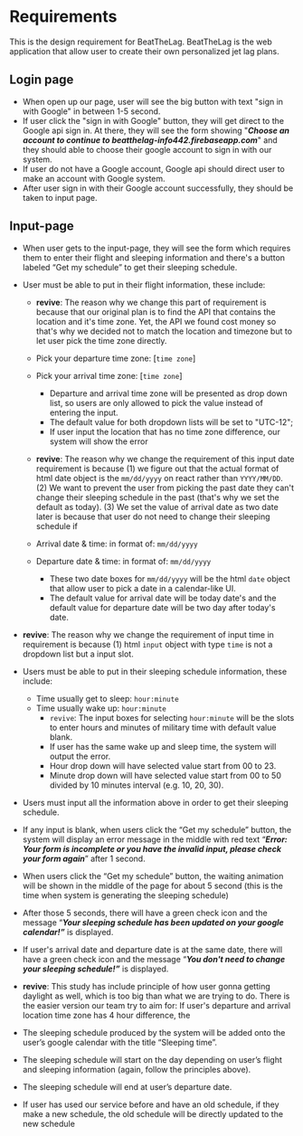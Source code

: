 # Requirements
This is the design requirement for BeatTheLag. BeatTheLag is the web application that allow user to create their own personalized jet lag plans.

## Login page
- When open up our page, user will see the big button with text "sign in with Google" in between 1-5 second.
- If user click the "sign in with Google" button, they will get direct to the Google api sign in. At there, they will see the form showing "***Choose an account to continue to beatthelag-info442.firebaseapp.com***" and they should able to choose their google account to sign in with our system.
- If user do not have a Google account, Google api should direct user to make an account with Google system.
- After user sign in with their Google account successfully, they should be taken to input page.

## Input-page
- When user gets to the input-page, they will see the form which requires them to enter their flight and sleeping information and there's a button labeled “Get my schedule” to get their sleeping schedule.

- User must be able to put in their flight information, these include:

    - **revive**: The reason why we change this part of requirement is because that our original plan is to find the API that contains the location and it's time zone. Yet, the API we found cost money so that's why we decided not to match the location and timezone but to let user pick the time zone directly.
    - Pick your departure time zone: [`time zone`]
    - Pick your arrival time zone: [`time zone`]
        - Departure and arrival time zone will be presented as drop down list, so users are only allowed to pick the value instead of entering the input.
        - The default value for both dropdown lists will be set to "UTC-12";
        - If user input the location that has no time zone difference, our system will show the error

     - **revive**: The reason why we change the requirement of this input date requirement is because (1) we figure out that the actual format of html date object is the `mm/dd/yyyy` on react rather than `YYYY/MM/DD`. (2) We want to prevent the user from picking the past date they can't change their sleeping schedule in the past (that's why we set the default as today). (3) We set the value of arrival date as two date later is because that user do not need to change their sleeping schedule if
     - Arrival date & time: in format of: `mm/dd/yyyy`  
     - Departure date & time: in format of: `mm/dd/yyyy`
        - These two date boxes for `mm/dd/yyyy` will be the html `date` object that allow user to pick a date in a calendar-like UI.
        - The default value for arrival date will be today date's and the default value for departure date will be two day after today's date.  

- **revive**: The reason why we change the requirement of input time in requirement is because (1) html `input` object with type `time` is not a dropdown list but a input slot.
- Users must be able to put in their sleeping schedule information, these include:
    - Time usually get to sleep: `hour:minute`
    - Time usually wake up: `hour:minute`
        - `revive`: The input boxes for selecting `hour:minute` will be the slots to enter hours and minutes of military time with default value blank.
        - If user has the same wake up and sleep time, the system will output the error.
        - Hour drop down will have selected value start from 00 to 23.
        - Minute drop down will have selected value start from 00 to 50 divided by 10 minutes interval (e.g. 10, 20, 30).

- Users must input all the information above in order to get their sleeping schedule.
- If any input is blank, when users click the “Get my schedule” button, the system will display an error message in the middle with red text “***Error: Your form is incomplete or you have the invalid input, please check your form again***” after 1 second.
- When users click the “Get my schedule” button, the waiting animation will be shown in the middle of the page for about 5 second (this is the time when system is generating the sleeping schedule)
- After those 5 seconds, there will have a green check icon and the message “***Your sleeping schedule has been updated on your google calendar!”*** is displayed.
- If user's arrival date and departure date is at the same date, there will have a green check icon and the message “***You don't need to change your sleeping schedule!”*** is displayed.

- **revive**: This study has include principle of how user gonna getting daylight as well, which is too big than what we are trying to do. There is the easier version our team try to aim for: If user's departure and arrival location time zone has 4 hour difference, the
- The sleeping schedule produced by the system will be added onto the user’s google calendar with the title “Sleeping time”.
- The sleeping schedule will start on the day depending on user’s flight and sleeping information (again, follow the principles above).
- The sleeping schedule will end at user’s departure date.

- If user has used our service before and have an old schedule, if they make a new schedule, the old schedule will be directly updated to the new schedule
